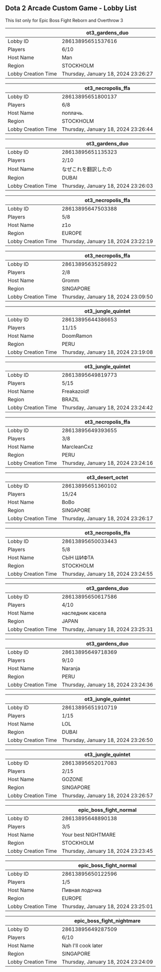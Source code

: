 ## Dota 2 Arcade Custom Game - Lobby List

This list only for Epic Boss Fight Reborn and Overthrow 3

|  | ot3_gardens_duo |
| ------ | ------ |
| Lobby ID | 28613895651537616 |
| Players | 6/10 |
| Host Name | Man |
| Region | STOCKHOLM |
| Lobby Creation Time | Thursday, January 18, 2024 23:26:27 |


|  | ot3_necropolis_ffa |
| ------ | ------ |
| Lobby ID | 28613895651800137 |
| Players | 6/8 |
| Host Name | поплачь. |
| Region | STOCKHOLM |
| Lobby Creation Time | Thursday, January 18, 2024 23:26:44 |


|  | ot3_gardens_duo |
| ------ | ------ |
| Lobby ID | 28613895651135323 |
| Players | 2/10 |
| Host Name | なぜこれを翻訳したの |
| Region | DUBAI |
| Lobby Creation Time | Thursday, January 18, 2024 23:26:03 |


|  | ot3_necropolis_ffa |
| ------ | ------ |
| Lobby ID | 28613895647503388 |
| Players | 5/8 |
| Host Name | z1o |
| Region | EUROPE |
| Lobby Creation Time | Thursday, January 18, 2024 23:22:19 |


|  | ot3_necropolis_ffa |
| ------ | ------ |
| Lobby ID | 28613895635258922 |
| Players | 2/8 |
| Host Name | Gromm |
| Region | SINGAPORE |
| Lobby Creation Time | Thursday, January 18, 2024 23:09:50 |


|  | ot3_jungle_quintet |
| ------ | ------ |
| Lobby ID | 28613895644386653 |
| Players | 11/15 |
| Host Name | DoomRamon |
| Region | PERU |
| Lobby Creation Time | Thursday, January 18, 2024 23:19:08 |


|  | ot3_jungle_quintet |
| ------ | ------ |
| Lobby ID | 28613895649819773 |
| Players | 5/15 |
| Host Name | Freakazoid! |
| Region | BRAZIL |
| Lobby Creation Time | Thursday, January 18, 2024 23:24:42 |


|  | ot3_necropolis_ffa |
| ------ | ------ |
| Lobby ID | 28613895649393655 |
| Players | 3/8 |
| Host Name | MarcleanCxz |
| Region | PERU |
| Lobby Creation Time | Thursday, January 18, 2024 23:24:16 |


|  | ot3_desert_octet |
| ------ | ------ |
| Lobby ID | 28613895651360102 |
| Players | 15/24 |
| Host Name | BoBo |
| Region | SINGAPORE |
| Lobby Creation Time | Thursday, January 18, 2024 23:26:17 |


|  | ot3_necropolis_ffa |
| ------ | ------ |
| Lobby ID | 28613895650033443 |
| Players | 5/8 |
| Host Name | СЫН ШИФТА |
| Region | STOCKHOLM |
| Lobby Creation Time | Thursday, January 18, 2024 23:24:55 |


|  | ot3_gardens_duo |
| ------ | ------ |
| Lobby ID | 28613895650617586 |
| Players | 4/10 |
| Host Name | наследник касела |
| Region | JAPAN |
| Lobby Creation Time | Thursday, January 18, 2024 23:25:31 |


|  | ot3_gardens_duo |
| ------ | ------ |
| Lobby ID | 28613895649718369 |
| Players | 9/10 |
| Host Name | Naranja |
| Region | PERU |
| Lobby Creation Time | Thursday, January 18, 2024 23:24:36 |


|  | ot3_jungle_quintet |
| ------ | ------ |
| Lobby ID | 28613895651910719 |
| Players | 1/15 |
| Host Name | LOL |
| Region | DUBAI |
| Lobby Creation Time | Thursday, January 18, 2024 23:26:50 |


|  | ot3_jungle_quintet |
| ------ | ------ |
| Lobby ID | 28613895652017083 |
| Players | 2/15 |
| Host Name | GOZONE |
| Region | SINGAPORE |
| Lobby Creation Time | Thursday, January 18, 2024 23:26:57 |


|  | epic_boss_fight_normal |
| ------ | ------ |
| Lobby ID | 28613895648890138 |
| Players | 3/5 |
| Host Name | Your best NIGHTMARE |
| Region | STOCKHOLM |
| Lobby Creation Time | Thursday, January 18, 2024 23:23:45 |


|  | epic_boss_fight_normal |
| ------ | ------ |
| Lobby ID | 28613895650122596 |
| Players | 1/5 |
| Host Name | Пивная лодочка |
| Region | EUROPE |
| Lobby Creation Time | Thursday, January 18, 2024 23:25:01 |


|  | epic_boss_fight_nightmare |
| ------ | ------ |
| Lobby ID | 28613895649287509 |
| Players | 6/10 |
| Host Name | Nah I'll cook later |
| Region | SINGAPORE |
| Lobby Creation Time | Thursday, January 18, 2024 23:24:09 |


